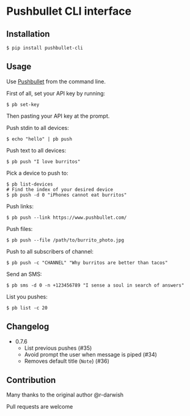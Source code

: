 Pushbullet CLI interface
========================

## Installation

    $ pip install pushbullet-cli 

## Usage

Use [Pushbullet](https://www.pushbullet.com/) from the command line.

First of all, set your API key by running:

    $ pb set-key

Then pasting your API key at the prompt.

Push stdin to all devices:

    $ echo "hello" | pb push

Push text to all devices:

    $ pb push "I love burritos"

Pick a device to push to:

    $ pb list-devices
    # Find the index of your desired device
    $ pb push -d 0 "iPhones cannot eat burritos"

Push links:

    $ pb push --link https://www.pushbullet.com/

Push files:

    $ pb push --file /path/to/burrito_photo.jpg

Push to all subscribers of channel:

    $ pb push -c "CHANNEL" "Why burritos are better than tacos"

Send an SMS:

    $ pb sms -d 0 -n +123456789 "I sense a soul in search of answers"

List you pushes:

    $ pb list -c 20

## Changelog

- 0.7.6
  - List previous pushes (#35)
  - Avoid prompt the user when message is piped (#34)
  - Removes default title (`Note`) (#36)

## Contribution

Many thanks to the original author @r-darwish

Pull requests are welcome
